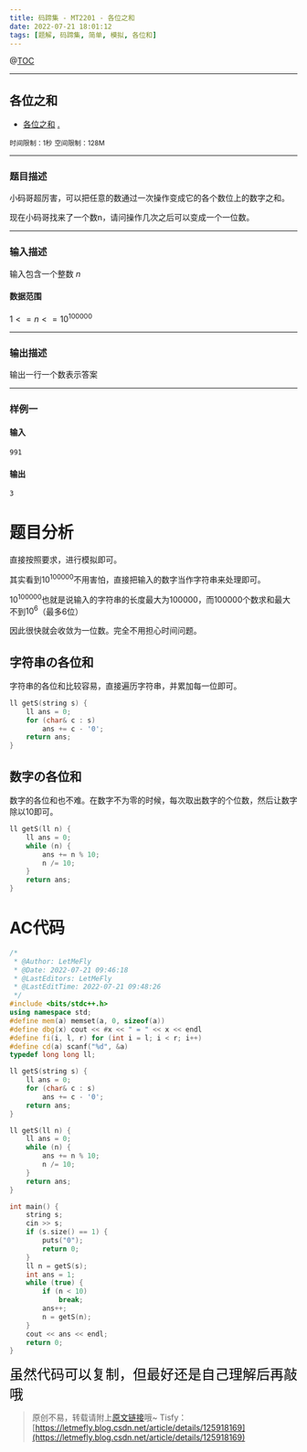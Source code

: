 ```yaml
---
title: 码蹄集 - MT2201 - 各位之和
date: 2022-07-21 18:01:12
tags: [题解, 码蹄集, 简单, 模拟, 各位和]
---
```


@[TOC](传送门)


---


## 各位之和
+ <a href="https://matiji.net/exam/brushquestion/201/3181/1DC60EA6DF83A333301CFFE1407FBA59"> 各位之和</a> <a href="https://matiji.net/exam/dohomework/1284/3">.</a>

<small>时间限制：1秒</small>
<small>空间限制：128M</small>



---



### 题目描述

小码哥超厉害，可以把任意的数通过一次操作变成它的各个数位上的数字之和。

现在小码哥找来了一个数n，请问操作几次之后可以变成一个一位数。
​


---

### 输入描述


输入包含一个整数 $n$

#### 数据范围

$1 <= n <= 10^{100000}$

---


### 输出描述

输出一行一个数表示答案



---


### 样例一

#### 输入

```
991
```

#### 输出

```
3
```



# 题目分析

直接按照要求，进行模拟即可。

其实看到$10^{100000}$不用害怕，直接把输入的数字当作字符串来处理即可。

$10^{100000}$也就是说输入的字符串的长度最大为$100000$，而$100000$个数求和最大不到$10^6$（最多$6$位）

因此很快就会收敛为一位数。完全不用担心时间问题。

## 字符串の各位和

字符串的各位和比较容易，直接遍历字符串，并累加每一位即可。

```cpp
ll getS(string s) {
    ll ans = 0;
    for (char& c : s)
        ans += c - '0';
    return ans;
}
```

## 数字の各位和

数字的各位和也不难。在数字不为零的时候，每次取出数字的个位数，然后让数字除以$10$即可。

```cpp
ll getS(ll n) {
    ll ans = 0;
    while (n) {
        ans += n % 10;
        n /= 10;
    }
    return ans;
}
```

# AC代码

```cpp
/*
 * @Author: LetMeFly
 * @Date: 2022-07-21 09:46:18
 * @LastEditors: LetMeFly
 * @LastEditTime: 2022-07-21 09:48:26
 */
#include <bits/stdc++.h>
using namespace std;
#define mem(a) memset(a, 0, sizeof(a))
#define dbg(x) cout << #x << " = " << x << endl
#define fi(i, l, r) for (int i = l; i < r; i++)
#define cd(a) scanf("%d", &a)
typedef long long ll;

ll getS(string s) {
    ll ans = 0;
    for (char& c : s)
        ans += c - '0';
    return ans;
}

ll getS(ll n) {
    ll ans = 0;
    while (n) {
        ans += n % 10;
        n /= 10;
    }
    return ans;
}

int main() {
    string s;
    cin >> s;
    if (s.size() == 1) {
        puts("0");
        return 0;
    }
    ll n = getS(s);
    int ans = 1;
    while (true) {
        if (n < 10)
            break;
        ans++;
        n = getS(n);
    }
    cout << ans << endl;
    return 0;
}
```

<font color="black" face="楷体" size="5px">虽然代码可以复制，但最好还是自己理解后再敲哦</font>

<!-- <font color="black" face="楷体" size="5px">每周提前更新菁英班周赛题解，点关注，不迷路</font> -->

>原创不易，转载请附上[原文链接](https://blog.letmefly.xyz/2022/07/21/MaTiJi%20-%20MT2201%20-%20%E5%90%84%E4%BD%8D%E4%B9%8B%E5%92%8C/)哦~
>Tisfy：[https://letmefly.blog.csdn.net/article/details/125918169](https://letmefly.blog.csdn.net/article/details/125918169)